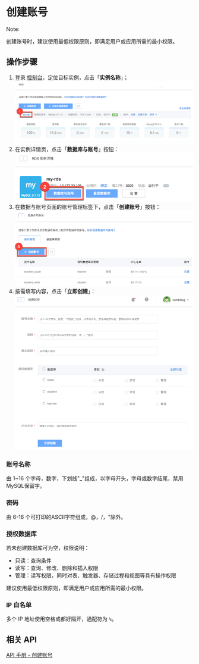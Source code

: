 # 创建账号

<span>Note:</span><div class="alertContent">创建账号时，建议使用最低权限原则，即满足用户或应用所需的最小权限。</div>

## 操作步骤

1. 登录 [控制台](https://c.163.com/dashboard#/m/rds/)，定位目标实例，点击「**实例名称**」；
![](../../image/使用指南-实例-点击名称.png)
2. 在实例详情页，点击「**数据库与账号**」按钮：
![](../../image/使用指南-数据库与账号.png)
3. 在数据与账号页面的账号管理标签下，点击「**创建账号**」按钮：
![](../../image/使用指南-账号-创建账号.png)
4. 按需填写内容，点击「**立即创建**」：
![](../../image/使用指南-账号-创建账号-详情.png)

### 账号名称
由 1~16 个字母，数字，下划线"_"组成，以字母开头，字母或数字结尾，禁用MySQL保留字。

### 密码
由 6-16 个可打印的ASCII字符组成，@，/，"除外。

### 授权数据库
若未创建数据库可为空，权限说明：
* 只读：查询条件
* 读写：查询、修改、删除和插入权限
* 管理：读写权限，同时对表、触发器、存储过程和视图等具有操作权限

建议使用最低权限原则，即满足用户或应用所需的最小权限。

### IP 白名单
多个 IP 地址使用空格或都好隔开，通配符为 `%`。


## 相关 API

[API 手册 - 创建账号](../md.html#!平台服务/RDS/API手册/创建账号.md)